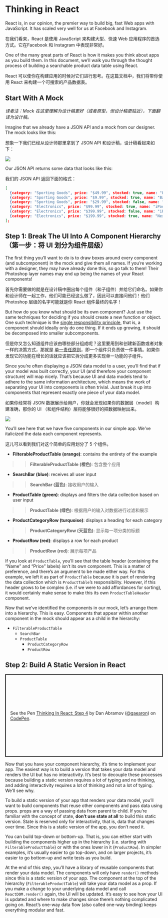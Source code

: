 # Thinking in React

React is, in our opinion, the premier way to build big, fast Web apps with JavaScript. It has scaled very well for us at Facebook and Instagram.

在我们看来，React 是使用 JavaScript 来构建大型、快速 Web 应用程序的首选方式。它在Facebook 和 Instagram 中表现非常好。

One of the many great parts of React is how it makes you think about apps as you build them. In this document, we’ll walk you through the thought process of building a searchable product data table using React.

React 可以使你在构建应用的时候对它们进行思考。在这篇文档中，我们将带你使用 React 来构建一个可搜索的产品数据表。

## Start With A Mock

*译者注：Mock 在这里理解为设计稿更好（或者原型，但设计稿更贴近），下面翻译为设计稿。*

Imagine that we already have a JSON API and a mock from our designer. The mock looks like this:

想象一下我们已经从设计师那里拿到了 JSON API 和设计稿，设计稿看起来如下：

![](https://reactjs.org/static/thinking-in-react-mock-1071fbcc9eed01fddc115b41e193ec11-4dd91.png)

Our JSON API returns some data that looks like this:

我们的 JSON API 返回下面的格式：

```json
[
  {category: "Sporting Goods", price: "$49.99", stocked: true, name: "Football"},
  {category: "Sporting Goods", price: "$9.99", stocked: true, name: "Baseball"},
  {category: "Sporting Goods", price: "$29.99", stocked: false, name: "Basketball"},
  {category: "Electronics", price: "$99.99", stocked: true, name: "iPod Touch"},
  {category: "Electronics", price: "$399.99", stocked: false, name: "iPhone 5"},
  {category: "Electronics", price: "$199.99", stocked: true, name: "Nexus 7"}
];
```

## Step 1: Break The UI Into A Component Hierarchy（第一步：将 UI 划分为组件层级）

The first thing you’ll want to do is to draw boxes around every component (and subcomponent) in the mock and give them all names. If you’re working with a designer, they may have already done this, so go talk to them! Their Photoshop layer names may end up being the names of your React components!

首先你需要做的就是在设计稿中圈出每个组件（和子组件）并给它们命名。如果你和设计师在一起工作，他们可能已经这么做了，因此可以直接问他们！他们 Photoshop 层级的名字可能就是你 React 组件最终的名字！ 

But how do you know what should be its own component? Just use the same techniques for deciding if you should create a new function or object. One such technique is the [single responsibility principle](https://en.wikipedia.org/wiki/Single_responsibility_principle), that is, a component should ideally only do one thing. If it ends up growing, it should be decomposed into smaller subcomponents.

但是你又怎么知道组件应该由哪些部分组成呢？这里要用到和创建新函数或者对象一样的决策方式，那就是 [单一责任原则](https://en.wikipedia.org/wiki/Single_responsibility_principle)，即一个组件只负责做一件事情。如果你发现它的功能在增长的话就应该把它拆分成更多实现单一功能的子组件。

Since you’re often displaying a JSON data model to a user, you’ll find that if your model was built correctly, your UI (and therefore your component structure) will map nicely. That’s because UI and data models tend to adhere to the same information architecture, which means the work of separating your UI into components is often trivial. Just break it up into components that represent exactly one piece of your data model.

如果你经常将 JSON 数据展示给用户，你就会发现如果你的数据层（model）构建准确，那你的 UI （和组件结构）层将能够很好的把数据映射出来。

![](https://reactjs.org/static/thinking-in-react-components-eb8bda25806a89ebdc838813bdfa3601-82965.png)

You’ll see here that we have five components in our simple app. We’ve italicized the data each component represents.

这儿可以看到我们对这个简单的应用划分了 5 个组件。

- **FilterableProductTable (orange)**: contains the entirety of the example
>> **FilterableProductTable (橙色)**: 包含整个应用
- **SearchBar (blue)**: receives all user input
>> **SearchBar (蓝色)**: 接收用户的输入
- **ProductTable (green)**: displays and filters the data collection based on user input
>> **ProductTable (绿色)**: 根据用户的输入对数据进行过滤和展示
- **ProductCategoryRow (turquoise)**: displays a heading for each category
>> **ProductCategoryRow (天蓝色)**: 显示每一项分类的标题
- **ProductRow (red)**: displays a row for each product
>> **ProductRow (red)**: 展示每项产品

If you look at `ProductTable`, you’ll see that the table header (containing the “Name” and “Price” labels) isn’t its own component. This is a matter of preference, and there’s an argument to be made either way. For this example, we left it as part of `ProductTable` because it is part of rendering the data collection which is `ProductTable`’s responsibility. However, if this header grows to be complex (i.e. if we were to add affordances for sorting), it would certainly make sense to make this its own `ProductTableHeader` component.

Now that we’ve identified the components in our mock, let’s arrange them into a hierarchy. This is easy. Components that appear within another component in the mock should appear as a child in the hierarchy:

- `FilterableProductTable`
  - `SearchBar`
  - `ProductTable`
    - `ProductCategoryRow`
    - `ProductRow`

## Step 2: Build A Static Version in React

<p data-height="265" data-theme-id="0" data-slug-hash="qPrNQZ" data-default-tab="js,result" data-user="gaearon" data-pen-title="Thinking In React: Step 4" style="height: 265px; box-sizing: border-box; display: flex; align-items: center; justify-content: center; border: 2px solid black; margin: 1em 0; padding: 1em;" class="codepen"><span>See the Pen <a href="https://codepen.io/gaearon/pen/qPrNQZ/">Thinking In React: Step 4</a> by Dan Abramov (<a href="https://codepen.io/gaearon">@gaearon</a>) on <a href="https://codepen.io">CodePen</a>.</span></p>
<script async src="https://static.codepen.io/assets/embed/ei.js"></script>

Now that you have your component hierarchy, it’s time to implement your app. The easiest way is to build a version that takes your data model and renders the UI but has no interactivity. It’s best to decouple these processes because building a static version requires a lot of typing and no thinking, and adding interactivity requires a lot of thinking and not a lot of typing. We’ll see why.

To build a static version of your app that renders your data model, you’ll want to build components that reuse other components and pass data using props. props are a way of passing data from parent to child. If you’re familiar with the concept of state, **don’t use state at all** to build this static version. State is reserved only for interactivity, that is, data that changes over time. Since this is a static version of the app, you don’t need it.

You can build top-down or bottom-up. That is, you can either start with building the components higher up in the hierarchy (i.e. starting with `FilterableProductTable`) or with the ones lower in it (`ProductRow`). In simpler examples, it’s usually easier to go top-down, and on larger projects, it’s easier to go bottom-up and write tests as you build.

At the end of this step, you’ll have a library of reusable components that render your data model. The components will only have `render()` methods since this is a static version of your app. The component at the top of the hierarchy (`FilterableProductTable`) will take your data model as a prop. If you make a change to your underlying data model and call `ReactDOM.render()` again, the UI will be updated. It’s easy to see how your UI is updated and where to make changes since there’s nothing complicated going on. React’s one-way data flow (also called one-way binding) keeps everything modular and fast.


